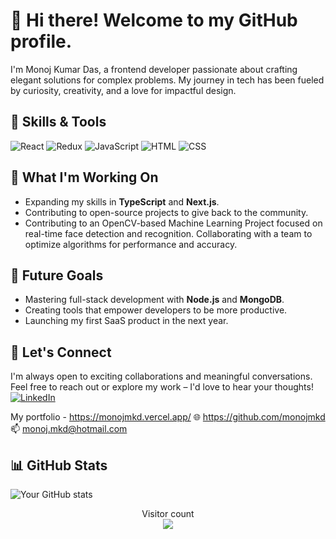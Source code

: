 # 👋 Hi there! Welcome to my GitHub profile.

I'm Monoj Kumar Das, a frontend developer passionate about crafting elegant solutions for complex problems. My journey in tech has been fueled by curiosity, creativity, and a love for impactful design.

## 🚀 Skills & Tools
![React](https://img.shields.io/badge/-React-61DAFB?logo=react&logoColor=white&style=flat-square)
![Redux](https://img.shields.io/badge/-Redux-764ABC?logo=redux&logoColor=white&style=flat-square)
![JavaScript](https://img.shields.io/badge/-JavaScript-F7DF1E?logo=javascript&logoColor=black&style=flat-square)
![HTML](https://img.shields.io/badge/-HTML-E34F26?logo=html5&logoColor=white&style=flat-square)
![CSS](https://img.shields.io/badge/-CSS-1572B6?logo=css3&logoColor=white&style=flat-square)

## 🌱 What I'm Working On
- Expanding my skills in **TypeScript** and **Next.js**.
- Contributing to open-source projects to give back to the community.  
- Contributing to an OpenCV-based Machine Learning Project focused on real-time face detection and recognition. Collaborating with a team to optimize algorithms for performance and accuracy.

## 🔭 Future Goals
- Mastering full-stack development with **Node.js** and **MongoDB**.  
- Creating tools that empower developers to be more productive.  
- Launching my first SaaS product in the next year.

## 🌟 Let's Connect
I'm always open to exciting collaborations and meaningful conversations.  
Feel free to reach out or explore my work – I'd love to hear your thoughts!  
[![LinkedIn](https://img.shields.io/badge/-LinkedIn-blue?style=flat-square&logo=linkedin&logoColor=white)](https://www.linkedin.com/in/monoj-kumar-das-019340a9/)

My portfolio - https://monojmkd.vercel.app/
🌐 https://github.com/monojmkd
📫 monoj.mkd@hotmail.com

## 📊 GitHub Stats
![Your GitHub stats](https://github-readme-stats.vercel.app/api?username=yourusername&show_icons=true&theme=radical)

<p align="center"> 
  Visitor count<br>
  <img src="https://profile-counter.glitch.me/monojmkd/count.svg" />
</p>
